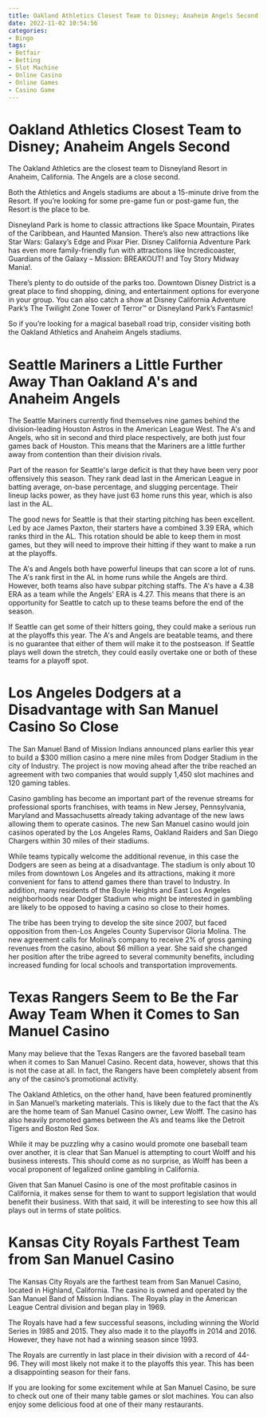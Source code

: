 ```yaml
---
title: Oakland Athletics Closest Team to Disney; Anaheim Angels Second
date: 2022-11-02 10:54:56
categories:
- Bingo
tags:
- Betfair
- Betting
- Slot Machine
- Online Casino
- Online Games
- Casino Game
---
```



#  Oakland Athletics Closest Team to Disney; Anaheim Angels Second

The Oakland Athletics are the closest team to Disneyland Resort in Anaheim, California. The Angels are a close second.

Both the Athletics and Angels stadiums are about a 15-minute drive from the Resort. If you’re looking for some pre-game fun or post-game fun, the Resort is the place to be.

Disneyland Park is home to classic attractions like Space Mountain, Pirates of the Caribbean, and Haunted Mansion. There’s also new attractions like Star Wars: Galaxy’s Edge and Pixar Pier. Disney California Adventure Park has even more family-friendly fun with attractions like Incredicoaster, Guardians of the Galaxy – Mission: BREAKOUT! and Toy Story Midway Mania!.

There’s plenty to do outside of the parks too. Downtown Disney District is a great place to find shopping, dining, and entertainment options for everyone in your group. You can also catch a show at Disney California Adventure Park’s The Twilight Zone Tower of Terror™ or Disneyland Park’s Fantasmic!

So if you’re looking for a magical baseball road trip, consider visiting both the Oakland Athletics and Anaheim Angels stadiums.

#  Seattle Mariners a Little Further Away Than Oakland A's and Anaheim Angels

The Seattle Mariners currently find themselves nine games behind the division-leading Houston Astros in the American League West. The A's and Angels, who sit in second and third place respectively, are both just four games back of Houston. This means that the Mariners are a little further away from contention than their division rivals.

Part of the reason for Seattle's large deficit is that they have been very poor offensively this season. They rank dead last in the American League in batting average, on-base percentage, and slugging percentage. Their lineup lacks power, as they have just 63 home runs this year, which is also last in the AL.

The good news for Seattle is that their starting pitching has been excellent. Led by ace James Paxton, their starters have a combined 3.39 ERA, which ranks third in the AL. This rotation should be able to keep them in most games, but they will need to improve their hitting if they want to make a run at the playoffs.

The A's and Angels both have powerful lineups that can score a lot of runs. The A's rank first in the AL in home runs while the Angels are third. However, both teams also have subpar pitching staffs. The A's have a 4.38 ERA as a team while the Angels' ERA is 4.27. This means that there is an opportunity for Seattle to catch up to these teams before the end of the season.

If Seattle can get some of their hitters going, they could make a serious run at the playoffs this year. The A's and Angels are beatable teams, and there is no guarantee that either of them will make it to the postseason. If Seattle plays well down the stretch, they could easily overtake one or both of these teams for a playoff spot.

#  Los Angeles Dodgers at a Disadvantage with San Manuel Casino So Close

The San Manuel Band of Mission Indians announced plans earlier this year to build a $300 million casino a mere nine miles from Dodger Stadium in the city of Industry. The project is now moving ahead after the tribe reached an agreement with two companies that would supply 1,450 slot machines and 120 gaming tables.

Casino gambling has become an important part of the revenue streams for professional sports franchises, with teams in New Jersey, Pennsylvania, Maryland and Massachusetts already taking advantage of the new laws allowing them to operate casinos. The new San Manuel casino would join casinos operated by the Los Angeles Rams, Oakland Raiders and San Diego Chargers within 30 miles of their stadiums.

While teams typically welcome the additional revenue, in this case the Dodgers are seen as being at a disadvantage. The stadium is only about 10 miles from downtown Los Angeles and its attractions, making it more convenient for fans to attend games there than travel to Industry. In addition, many residents of the Boyle Heights and East Los Angeles neighborhoods near Dodger Stadium who might be interested in gambling are likely to be opposed to having a casino so close to their homes.

The tribe has been trying to develop the site since 2007, but faced opposition from then-Los Angeles County Supervisor Gloria Molina. The new agreement calls for Molina’s company to receive 2% of gross gaming revenues from the casino, about $6 million a year. She said she changed her position after the tribe agreed to several community benefits, including increased funding for local schools and transportation improvements.

#  Texas Rangers Seem to Be the Far Away Team When it Comes to San Manuel Casino

Many may believe that the Texas Rangers are the favored baseball team when it comes to San Manuel Casino. Recent data, however, shows that this is not the case at all. In fact, the Rangers have been completely absent from any of the casino’s promotional activity.

The Oakland Athletics, on the other hand, have been featured prominently in San Manuel’s marketing materials. This is likely due to the fact that the A’s are the home team of San Manuel Casino owner, Lew Wolff. The casino has also heavily promoted games between the A’s and teams like the Detroit Tigers and Boston Red Sox.

While it may be puzzling why a casino would promote one baseball team over another, it is clear that San Manuel is attempting to court Wolff and his business interests. This should come as no surprise, as Wolff has been a vocal proponent of legalized online gambling in California.

Given that San Manuel Casino is one of the most profitable casinos in California, it makes sense for them to want to support legislation that would benefit their business. With that said, it will be interesting to see how this all plays out in terms of state politics.

#  Kansas City Royals Farthest Team from San Manuel Casino

The Kansas City Royals are the farthest team from San Manuel Casino, located in Highland, California. The casino is owned and operated by the San Manuel Band of Mission Indians. The Royals play in the American League Central division and began play in 1969.

The Royals have had a few successful seasons, including winning the World Series in 1985 and 2015. They also made it to the playoffs in 2014 and 2016. However, they have not had a winning season since 1993.

The Royals are currently in last place in their division with a record of 44-96. They will most likely not make it to the playoffs this year. This has been a disappointing season for their fans.

If you are looking for some excitement while at San Manuel Casino, be sure to check out one of their many table games or slot machines. You can also enjoy some delicious food at one of their many restaurants.